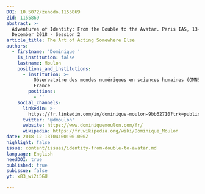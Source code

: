 ```yaml
---
DOI: 10.5072/zenodo.1155869
Zid: 1155869
abstract: >-
  Adventures of Identity: From the Double to the Avatar. Paris IAS, 13-14
  December 2018 - Session 2
article_title: The Art of Acting Somewhere Else
authors:
  - firstname: 'Dominique '
    is_institution: false
    lastname: Moulon
    positions_and_institutions:
      - institution: >-
          Observatoire des mondes numériques en sciences humaines (OMNSH),
          France
        positions:
          - ''
    social_channels:
      linkedin: >-
        https://fr.linkedin.com/in/dominique-moulon-9bb62710?trk=public_post_share-update_actor-image
      twitter: '@dmoulon'
      website: https://www.dominiquemoulon.com/fr/
      wikipedia: https://fr.wikipedia.org/wiki/Dominique_Moulon
date: 2018-12-13T04:00:00.000Z
highlight: false
issue: content/issues/identity-from-double-to-avatar.md
language: English
needDOI: true
published: true
subissue: false
yt: x83_wi2i5GU

---
```


<Youtube yt="x83_wi2i5GU" caption="The Art of Acting Somewhere Else"></Youtube>